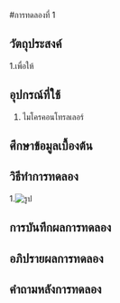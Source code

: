 #การทดลองที่ 1

## วัตถุประสงค์
1.เพื่อให้

## อุปกรณ์ที่ใช้
1. ไมโครคอนโทรลเลอร์

## ศึกษาข้อมูลเบื้องต้น


## วิธีทำการทดลอง
1.![รูป](https://media.discordapp.net/attachments/689016561062772789/823942271770165318/2020-06-20_2.png?width=1191&height=670)


## การบันทึกผลการทดลอง


## อภิปรายผลการทดลอง

## คำถามหลังการทดลอง

